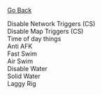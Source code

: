 [Go Back](https://github.com/tyy-8/to-do/blob/main/README.md)

Disable Network Triggers (CS) <br>
Disable Map Triggers (CS) <br>
Time of day things <br>
Anti AFK <br>
Fast Swim <br>
Air Swim <br>
Disable Water <br>
Solid Water <br>
Laggy Rig <br>
